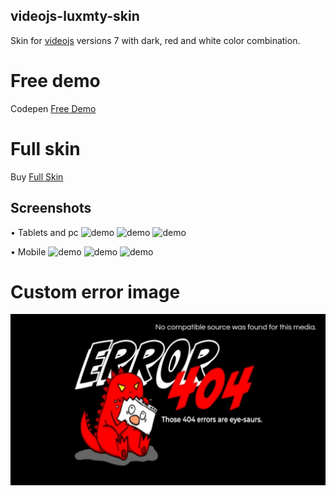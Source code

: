 ## videojs-luxmty-skin
Skin for [videojs](http://videojs.com/) versions 7 with dark, red and white color combination.<br>

# Free demo
Codepen [Free Demo](https://codepen.io/emiliosg11/pen/yLqzeeb) <br>

# Full skin 
Buy [Full Skin](https://ko-fi.com/s/edb613e555) <br>

## Screenshots
• Tablets and pc
![demo](https://raw.githubusercontent.com/EmilioSG11/videojs-luxmty-skin/main/images/screenshots/img1.jpg)
![demo](https://raw.githubusercontent.com/EmilioSG11/videojs-luxmty-skin/main/images/screenshots/img2.jpg)
![demo](https://raw.githubusercontent.com/EmilioSG11/videojs-luxmty-skin/main/images/screenshots/img3.jpg)

• Mobile
![demo](https://raw.githubusercontent.com/EmilioSG11/videojs-luxmty-skin/main/images/screenshots/img4.jpg)
![demo](https://raw.githubusercontent.com/EmilioSG11/videojs-luxmty-skin/main/images/screenshots/img5.jpg)
![demo](https://raw.githubusercontent.com/EmilioSG11/videojs-luxmty-skin/main/images/screenshots/img6.jpg)

# Custom error image
![demo](https://raw.githubusercontent.com/EmilioSG11/videojs-luxmty-skin-v7/main/images/screenshots/img7.jpg)
